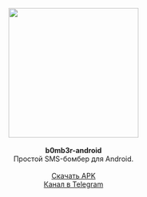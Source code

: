 <p align="center">
  <img width="260" src="https://github.com/kotleni/b0mb3r-android/blob/master/android.jpg?raw=true"></img>
  <br><br>
  <b>b0mb3r-android</b><br>
  Простой SMS-бомбер для Android.
  <br><br>
  <a href="https://github.com/kotleni/b0mb3r-android/releases/">Скачать APK</a>
  <br>
  <a href="https://t.me/b0mb3r_apk">Канал в Telegram</a>
 </p>
